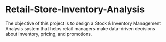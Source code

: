 # Retail-Store-Inventory-Analysis
The objective of this project is to design a Stock &amp; Inventory Management Analysis system that helps retail managers make data-driven decisions about inventory, pricing, and promotions.
